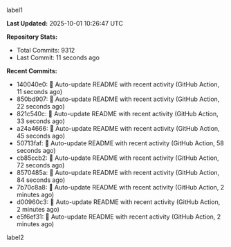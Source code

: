 
label1 
<!-- ACTIVITY_START -->
**Last Updated:** 2025-10-01 10:26:47 UTC

**Repository Stats:**
- Total Commits: 9312
- Last Commit: 11 seconds ago

**Recent Commits:**
- 140040e0: 🤖 Auto-update README with recent activity (GitHub Action, 11 seconds ago)
- 850bd907: 🤖 Auto-update README with recent activity (GitHub Action, 22 seconds ago)
- 821c540c: 🤖 Auto-update README with recent activity (GitHub Action, 33 seconds ago)
- a24a4666: 🤖 Auto-update README with recent activity (GitHub Action, 45 seconds ago)
- 50713faf: 🤖 Auto-update README with recent activity (GitHub Action, 58 seconds ago)
- cb85ccb2: 🤖 Auto-update README with recent activity (GitHub Action, 72 seconds ago)
- 8570485a: 🤖 Auto-update README with recent activity (GitHub Action, 84 seconds ago)
- 7b70c8a8: 🤖 Auto-update README with recent activity (GitHub Action, 2 minutes ago)
- d00960c3: 🤖 Auto-update README with recent activity (GitHub Action, 2 minutes ago)
- e5f6ef31: 🤖 Auto-update README with recent activity (GitHub Action, 2 minutes ago)
<!-- ACTIVITY_END -->

label2
